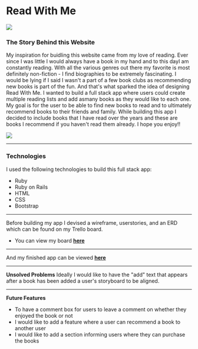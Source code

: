 # Read With Me
 
 <img src="https://i.imgur.com/F2iSDay.png">
 
 ### The Story Behind this Website
 
My inspiration for buidling this website came from my love of reading. Ever since I was little I would always have a book in my hand and to this dayI am constantly reading. With all the various genres out there my favorite is most definitely non-fiction - I find biographies to be extremely fascinating. I would be lying if I said I wasn't a part of a few book clubs as recommending new books is part of the fun. And that's what sparked the idea of designing Read With Me. I wanted to build a full stack app where users could create multiple reading lists and add asmany books as they would like to each one. My goal is for the user to be able to find new books to read and to ultimately recommend books to their friends and family. While building this app I decided to include books that I have read over the years and these are books I recommend if you haven't read them already. I hope you enjoy!!

<img src="https://i.imgur.com/J0863Uu.png">

---

 ### Technologies
 I used the following technologies to build this full stack app:
 - Ruby
 - Ruby on Rails
 - HTML
 - CSS
 - Bootstrap
 
 ---
 
 Before building my app I devised a wireframe, userstories, and an ERD which can be found on my Trello board.
 - You can view my board **[here](https://trello.com/b/qEvKyfuF/project-2)**
 
 ---
 
 And my finished app can be viewed **[here](https://read-w-mee.herokuapp.com/)**
 
 ---
 
 **Unsolved Problems**
 Ideally I would like to have the "add" text that appears after a book has been added a user's storyboard to be aligned.
 
 ---
 
 **Future Features**
 - To have a comment box for users to leave a comment on whether they enjoyed the book or not
 - I would like to add a feature where a user can recommend a book to another user
 - I would like to add a section informing users where they can purchase the books
